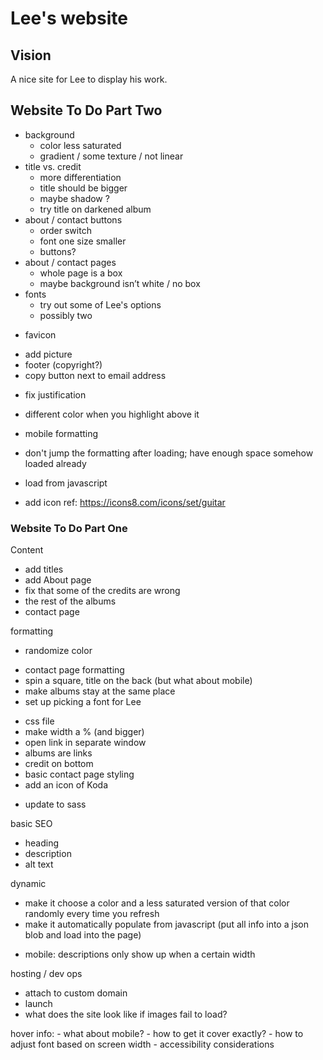 # Lee's website

## Vision
A nice site for Lee to display his work.

## Website To Do Part Two
- background
    - color less saturated
    - gradient / some texture / not linear
- title vs. credit
    - more differentiation
    * title should be bigger
    - maybe shadow ? 
    - try title on darkened album
- about / contact buttons
    * order switch
    * font one size smaller
    - buttons?
- about / contact pages
    - whole page is a box
    - maybe background isn’t white / no box
- fonts
    - try out some of Lee's options
    - possibly two
* favicon
- add picture
- footer (copyright?)
- copy button next to email address
* fix justification
- different color when you highlight above it

- mobile formatting
- don't jump the formatting after loading; have enough space somehow loaded already
- load from javascript
- add icon ref: https://icons8.com/icons/set/guitar

### Website To Do Part One
Content
* add titles
* add About page
* fix that some of the credits are wrong
* the rest of the albums
* contact page

formatting
* randomize color
- contact page formatting
- spin a square, title on the back (but what about mobile)
- make albums stay at the same place
- set up picking a font for Lee
* css file
* make width a % (and bigger)
* open link in separate window
* albums are links
* credit on bottom
* basic contact page styling
* add an icon of Koda
- update to sass

basic SEO
- heading
- description
- alt text

dynamic
- make it choose a color and a less saturated version of that color randomly every time you refresh
- make it automatically populate from javascript (put all info into a json blob and load into the page)
* mobile: descriptions only show up when a certain width

hosting / dev ops
- attach to custom domain
- launch
- what does the site look like if images fail to load?

hover info:
    - what about mobile?
    - how to get it cover exactly?
    - how to adjust font based on screen width
    - accessibility considerations